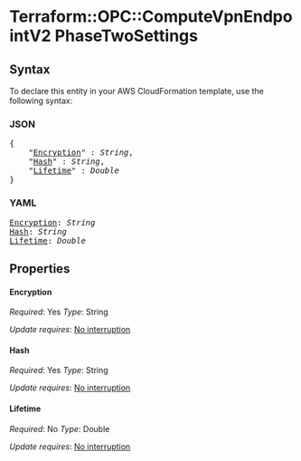 # Terraform::OPC::ComputeVpnEndpointV2 PhaseTwoSettings

## Syntax

To declare this entity in your AWS CloudFormation template, use the following syntax:

### JSON

<pre>
{
    "<a href="#encryption" title="Encryption">Encryption</a>" : <i>String</i>,
    "<a href="#hash" title="Hash">Hash</a>" : <i>String</i>,
    "<a href="#lifetime" title="Lifetime">Lifetime</a>" : <i>Double</i>
}
</pre>

### YAML

<pre>
<a href="#encryption" title="Encryption">Encryption</a>: <i>String</i>
<a href="#hash" title="Hash">Hash</a>: <i>String</i>
<a href="#lifetime" title="Lifetime">Lifetime</a>: <i>Double</i>
</pre>

## Properties

#### Encryption

_Required_: Yes
_Type_: String

_Update requires_: [No interruption](https://docs.aws.amazon.com/AWSCloudFormation/latest/UserGuide/using-cfn-updating-stacks-update-behaviors.html#update-no-interrupt)

#### Hash

_Required_: Yes
_Type_: String

_Update requires_: [No interruption](https://docs.aws.amazon.com/AWSCloudFormation/latest/UserGuide/using-cfn-updating-stacks-update-behaviors.html#update-no-interrupt)

#### Lifetime

_Required_: No
_Type_: Double

_Update requires_: [No interruption](https://docs.aws.amazon.com/AWSCloudFormation/latest/UserGuide/using-cfn-updating-stacks-update-behaviors.html#update-no-interrupt)

